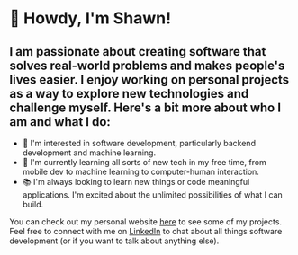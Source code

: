
# 👋 Howdy, I'm Shawn!
## I am passionate about creating software that solves real-world problems and makes people's lives easier. I enjoy working on personal projects as a way to explore new technologies and challenge myself. Here's a bit more about who I am and what I do:

- 👀 I'm interested in software development, particularly backend development and machine learning.
- 🌱 I'm currently learning all sorts of new tech in my free time, from mobile dev to machine learning to computer-human interaction.
- 📚 I'm always looking to learn new things or code meaningful applications. I'm excited about the unlimited possibilities of what I can build.

You can check out my personal website [here](https://shawnmathen.me/) to see some of my projects. Feel free to connect with me on [LinkedIn](https://www.linkedin.com/in/shawn-mathen) to chat about all things software development (or if you want to talk about anything else).
<!---
smmathen/smmathen is a ✨ special ✨ repository because its `README.md` (this file) appears on your GitHub profile.
You can click the Preview link to take a look at your changes.
--->
